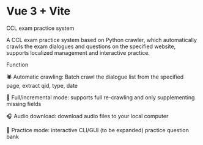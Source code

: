 # Vue 3 + Vite

CCL exam practice system

A CCL exam practice system based on Python crawler, which automatically crawls the exam dialogues and questions on the specified website, supports localized management and interactive practice.

Function

🕷️ Automatic crawling: Batch crawl the dialogue list from the specified page, extract qid, type, date

🔄 Full/incremental mode: supports full re-crawling and only supplementing missing fields

🎧 Audio download: download audio files to your local computer

📝 Practice mode: interactive CLI/GUI (to be expanded) practice question bank
